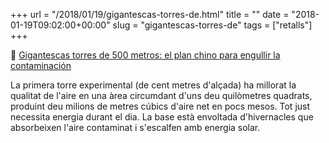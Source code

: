 +++
url = "/2018/01/19/gigantescas-torres-de.html"
title = ""
date = "2018-01-19T09:02:00+00:00"
slug = "gigantescas-torres-de"
tags = ["retalls"]
+++

📎 [Gigantescas torres de 500 metros: el plan chino para engullir la contaminación](http://www.eldiario.es/hojaderouter/ciencia/Gigantescas-torres-metros-engullir-contaminacion_0_730726988.html)

La primera torre experimental (de cent metres d'alçada) ha millorat la qualitat de l'aire en una àrea circumdant d'uns deu quilòmetres quadrats, produint deu milions de metres cúbics d'aire net en pocs mesos. Tot just necessita energia durant el dia. La base està envoltada d'hivernacles que absorbeixen l'aire contaminat i s'escalfen amb energia solar.